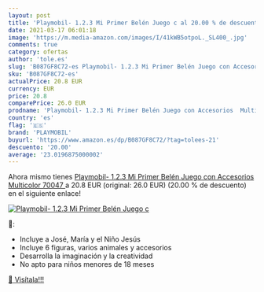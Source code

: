 ```yaml
---
layout: post
title: 'Playmobil- 1.2.3 Mi Primer Belén Juego c al 20.00 % de descuento'
date: 2021-03-17 06:01:18
image: 'https://m.media-amazon.com/images/I/41kWB5otpoL._SL400_.jpg'
comments: true
category: ofertas
author: 'tole.es'
slug: 'B087GF8C72-es Playmobil- 1.2.3 Mi Primer Belén Juego con Accesorios...'
sku: 'B087GF8C72-es'
actualPrice: 20.8 EUR
currency: EUR
price: 20.8
comparePrice: 26.0 EUR
prodname: 'Playmobil- 1.2.3 Mi Primer Belén Juego con Accesorios  Multicolor  70047 '
country: 'es'
flag: '🇪🇸'
brand: 'PLAYMOBIL'
buyurl: 'https://www.amazon.es/dp/B087GF8C72/?tag=tolees-21'
descuento: '20.00'
average: '23.0196875000002'
---
```


Ahora mismo tienes [Playmobil- 1.2.3 Mi Primer Belén Juego con Accesorios  Multicolor  70047 ](https://www.amazon.es/dp/B087GF8C72/?tag=tolees-21) a 20.8 EUR (original: 26.0 EUR) (20.00 %  de descuento) en el siguiente enlace!

[![Playmobil- 1.2.3 Mi Primer Belén Juego c](https://m.media-amazon.com/images/I/41kWB5otpoL._SL400_.jpg)](https://www.amazon.es/dp/B087GF8C72/?tag=tolees-21)

🔎:

- Incluye a José, María y el Niño Jesús
- Incluye 6 figuras, varios animales y accesorios
- Desarrolla la imaginación y la creatividad
- No apto para niños menores de 18 meses

[🛒 Visítala!!!](https://www.amazon.es/dp/B087GF8C72/?tag=tolees-21)
